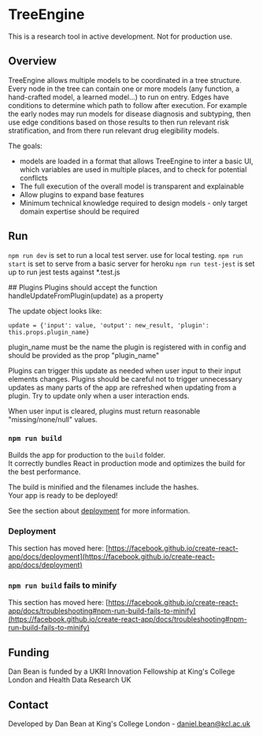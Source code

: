 # TreeEngine

This is a research tool in active development. Not for production use. 

## Overview
TreeEngine allows multiple models to be coordinated in a tree structure. Every node in the tree can contain one or more models (any function, a hand-crafted model, a learned model...) to run on entry. Edges have conditions to determine which path to follow after execution. For example the early nodes may run models for disease diagnosis and subtyping, then use edge conditions based on those results to then run relevant risk stratification, and from there run relevant drug elegibility models. 


The goals:
* models are loaded in a format that allows TreeEngine to inter a basic UI, which variables are used in multiple places, and to check for potential conflicts
* The full execution of the overall model is transparent and explainable
* Allow plugins to expand base features
* Minimum technical knowledge required to design models - only target domain expertise should be required

## Run
`npm run dev` is set to run a local test server. use for local testing.
`npm run start` is set to serve from a basic server for heroku
`npm run test-jest` is set up to run jest tests against *.test.js

## Plugins
Plugins should accept the function handleUpdateFromPlugin(update) as a property

The update object looks like:

```update = {'input': value, 'output': new_result, 'plugin': this.props.plugin_name}```

plugin_name must be the name the plugin is registered with in config and should be provided as the prop "plugin_name"

Plugins can trigger this update as needed when user input to their input elements changes. Plugins should be careful not to trigger unnecessary updates as many parts of the app are refreshed when updating from a plugin. Try to update only when a user interaction ends.

When user input is cleared, plugins must return reasonable "missing/none/null" values. 


### `npm run build`

Builds the app for production to the `build` folder.\
It correctly bundles React in production mode and optimizes the build for the best performance.

The build is minified and the filenames include the hashes.\
Your app is ready to be deployed!

See the section about [deployment](https://facebook.github.io/create-react-app/docs/deployment) for more information.

### Deployment

This section has moved here: [https://facebook.github.io/create-react-app/docs/deployment](https://facebook.github.io/create-react-app/docs/deployment)

### `npm run build` fails to minify

This section has moved here: [https://facebook.github.io/create-react-app/docs/troubleshooting#npm-run-build-fails-to-minify](https://facebook.github.io/create-react-app/docs/troubleshooting#npm-run-build-fails-to-minify)

## Funding
Dan Bean is funded by a UKRI Innovation Fellowship at King's College London and Health Data Research UK

## Contact
Developed by Dan Bean at King's College London - daniel.bean@kcl.ac.uk